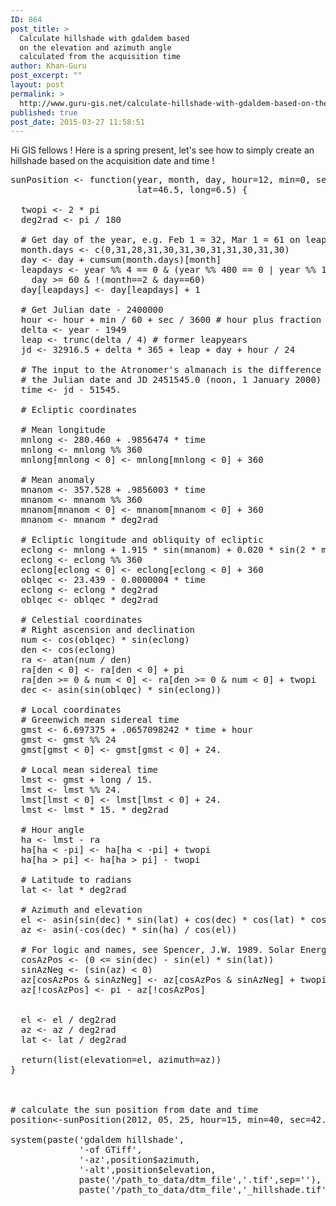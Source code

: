 ```yaml
---
ID: 864
post_title: >
  Calculate hillshade with gdaldem based
  on the elevation and azimuth angle
  calculated from the acquisition time
author: Khan-Guru
post_excerpt: ""
layout: post
permalink: >
  http://www.guru-gis.net/calculate-hillshade-with-gdaldem-based-on-the-elevation-and-azimuth-angle-calculated-from-the-acquisition-time/
published: true
post_date: 2015-03-27 11:58:51
---
```

Hi GIS fellows ! Here is a spring present, let's see how to simply create an hillshade based on the acquisition date and time !

<pre lang='rsplus'>
sunPosition <- function(year, month, day, hour=12, min=0, sec=0,
                        lat=46.5, long=6.5) {
  
  twopi <- 2 * pi
  deg2rad <- pi / 180
  
  # Get day of the year, e.g. Feb 1 = 32, Mar 1 = 61 on leap years
  month.days <- c(0,31,28,31,30,31,30,31,31,30,31,30)
  day <- day + cumsum(month.days)[month]
  leapdays <- year %% 4 == 0 & (year %% 400 == 0 | year %% 100 != 0) & 
    day >= 60 & !(month==2 & day==60)
  day[leapdays] <- day[leapdays] + 1
  
  # Get Julian date - 2400000
  hour <- hour + min / 60 + sec / 3600 # hour plus fraction
  delta <- year - 1949
  leap <- trunc(delta / 4) # former leapyears
  jd <- 32916.5 + delta * 365 + leap + day + hour / 24
  
  # The input to the Atronomer's almanach is the difference between
  # the Julian date and JD 2451545.0 (noon, 1 January 2000)
  time <- jd - 51545.
  
  # Ecliptic coordinates
  
  # Mean longitude
  mnlong <- 280.460 + .9856474 * time
  mnlong <- mnlong %% 360
  mnlong[mnlong < 0] <- mnlong[mnlong < 0] + 360
  
  # Mean anomaly
  mnanom <- 357.528 + .9856003 * time
  mnanom <- mnanom %% 360
  mnanom[mnanom < 0] <- mnanom[mnanom < 0] + 360
  mnanom <- mnanom * deg2rad
  
  # Ecliptic longitude and obliquity of ecliptic
  eclong <- mnlong + 1.915 * sin(mnanom) + 0.020 * sin(2 * mnanom)
  eclong <- eclong %% 360
  eclong[eclong < 0] <- eclong[eclong < 0] + 360
  oblqec <- 23.439 - 0.0000004 * time
  eclong <- eclong * deg2rad
  oblqec <- oblqec * deg2rad
  
  # Celestial coordinates
  # Right ascension and declination
  num <- cos(oblqec) * sin(eclong)
  den <- cos(eclong)
  ra <- atan(num / den)
  ra[den < 0] <- ra[den < 0] + pi
  ra[den >= 0 & num < 0] <- ra[den >= 0 & num < 0] + twopi
  dec <- asin(sin(oblqec) * sin(eclong))
  
  # Local coordinates
  # Greenwich mean sidereal time
  gmst <- 6.697375 + .0657098242 * time + hour
  gmst <- gmst %% 24
  gmst[gmst < 0] <- gmst[gmst < 0] + 24.
  
  # Local mean sidereal time
  lmst <- gmst + long / 15.
  lmst <- lmst %% 24.
  lmst[lmst < 0] <- lmst[lmst < 0] + 24.
  lmst <- lmst * 15. * deg2rad
  
  # Hour angle
  ha <- lmst - ra
  ha[ha < -pi] <- ha[ha < -pi] + twopi
  ha[ha > pi] <- ha[ha > pi] - twopi
  
  # Latitude to radians
  lat <- lat * deg2rad
  
  # Azimuth and elevation
  el <- asin(sin(dec) * sin(lat) + cos(dec) * cos(lat) * cos(ha))
  az <- asin(-cos(dec) * sin(ha) / cos(el))
  
  # For logic and names, see Spencer, J.W. 1989. Solar Energy. 42(4):353
  cosAzPos <- (0 <= sin(dec) - sin(el) * sin(lat))
  sinAzNeg <- (sin(az) < 0)
  az[cosAzPos & sinAzNeg] <- az[cosAzPos & sinAzNeg] + twopi
  az[!cosAzPos] <- pi - az[!cosAzPos]
  
  
  el <- el / deg2rad
  az <- az / deg2rad
  lat <- lat / deg2rad
  
  return(list(elevation=el, azimuth=az))
}



# calculate the sun position from date and time
position<-sunPosition(2012, 05, 25, hour=15, min=40, sec=42.460,lat=d_wgs@coords[2], long=d_wgs@coords[1])

system(paste('gdaldem hillshade',
             '-of GTiff',
             '-az',position$azimuth,
             '-alt',position$elevation,
             paste('/path_to_data/dtm_file','.tif',sep=''),
             paste('/path_to_data/dtm_file','_hillshade.tif',sep='')))

</pre>